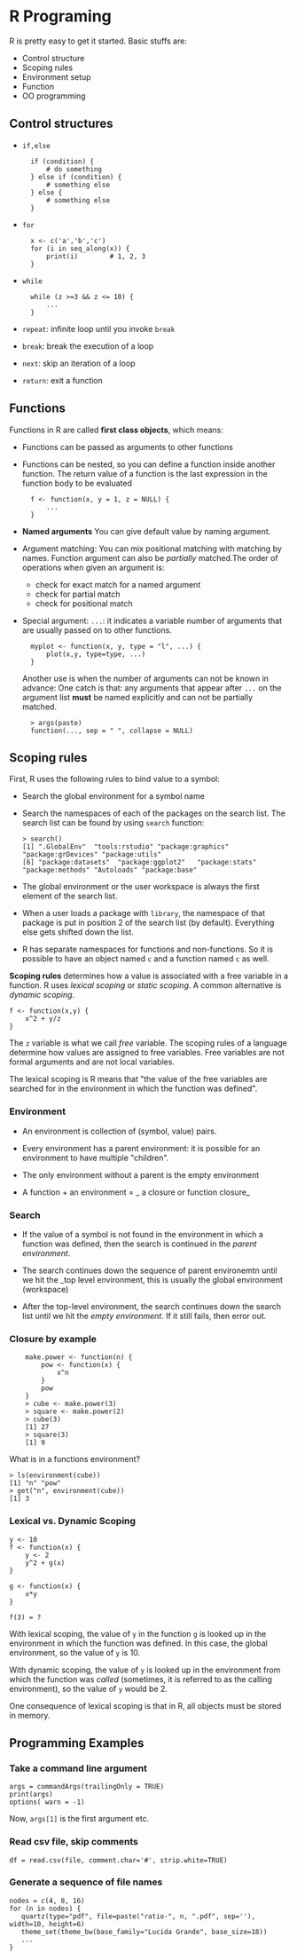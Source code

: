 # R Programing

R is pretty easy to get it started. Basic stuffs are:

- Control structure
- Scoping rules
- Environment setup
- Function
- OO programming


## Control structures

- `if,else`

        if (condition) {
            # do something
        } else if (condition) {
            # something else
        } else {
            # something else
        }

- `for`

        x <- c('a','b','c')
        for (i in seq_along(x)) {
            print(i)        # 1, 2, 3
        }

- `while`

        while (z >=3 && z <= 10) {
            ...
        }

- `repeat`: infinite loop until you invoke `break`

- `break`: break the execution of a loop

- `next`: skip an iteration of a loop

- `return`: exit a function

## Functions

Functions in R are called **first class objects**, which means:

- Functions can be passed as arguments to other functions
- Functions can be nested, so you can define a function inside another
  function. The return value of a function is the last expression in the
  function body to be evaluated 

        f <- function(x, y = 1, z = NULL) {
            ...
        }

- **Named arguments** You can give default value by naming argument.

- Argument matching: You can mix positional matching with matching by names.
  Function argument can also be _partially_ matched.The order of operations
  when given an argument is:
    - check for exact match for a named argument
    - check for partial match
    - check for positional match

- Special argument: `...`: it indicates a variable number of arguments that
  are usually passed on to other functions.

        myplot <- function(x, y, type = "l", ...) {
            plot(x,y, type=type, ...)
        }

  Another use is when the number of arguments can not be known in advance: One
  catch is that: any arguments that appear after `...` on the argument list
  **must** be named explicitly and can not be partially matched.

        > args(paste)
        function(..., sep = " ", collapse = NULL)


## Scoping rules

First, R uses the following rules to bind value to a symbol:

- Search the global environment for a symbol name

- Search the namespaces of each of the packages on the search list. The search
  list can be found by using `search` function:

      > search()
      [1] ".GlobalEnv"  "tools:rstudio" "package:graphics" "package:grDevices" "package:utils"    
      [6] "package:datasets"  "package:ggplot2"   "package:stats" "package:methods" "Autoloads" "package:base"     

- The global environment or the user workspace is always the first element
  of the search list.

- When a user loads a package with `library`, the namespace of that package is
  put in position 2 of the search list (by default). Everything else gets
  shifted down the list.

- R has separate namespaces for functions and non-functions. So it is possible
  to have an object named `c` and a function named `c` as well.

**Scoping rules** determines how a value is associated with a free variable in
a function. R uses _lexical scoping_ or _static scoping_. A common alternative is
  _dynamic scoping_.


    f <- function(x,y) {
        x^2 + y/z
    }

The `z` variable is what we call _free_ variable. The scoping rules of a
language determine how values are assigned to free variables. Free variables
are not formal arguments and are not local variables.

The lexical scoping is R means that "the value of the free variables are
searched for in the environment in which the function was defined".

### Environment


- An environment is collection of (symbol, value) pairs.

- Every environment has a parent environment: it is possible for an
  environment to have multiple "children".

- The only environment without a parent is the empty environment

- A function + an environment = _ a closure or function closure_

### Search

- If the value of a symbol is not found in the environment in which a function
was defined, then the search is continued in the _parent environment_.

- The search continues down the sequence of parent environemtn until we hit the
_top level environment, this is usually the global environment (workspace)

- After the top-level environment, the search continues down the search list
  until we hit the _empty environment_. If it still fails, then error out.

### Closure by example

        make.power <- function(n) {
            pow <- function(x) {
                x^n
            }
            pow
        }
        > cube <- make.power(3)
        > square <- make.power(2)
        > cube(3)
        [1] 27
        > square(3)
        [1] 9

What is in a functions environment?

    > ls(environment(cube))
    [1] "n" "pow"
    > get("n", environment(cube))
    [1] 3

### Lexical vs. Dynamic Scoping

    y <- 10
    f <- function(x) {
        y <- 2
        y^2 + g(x)
    }
    
    g <- function(x) {
        x*y
    }

    f(3) = ?

With lexical scoping, the value of `y` in the function `g` is looked up in the
environment in which the function was defined. In this case, the global
environment, so the value of `y` is 10.

With dynamic scoping, the value of `y` is looked up in the environment from
which the function was _called_ (sometimes, it is referred to as the calling
environment), so the value of `y` would be 2.

One consequence of lexical scoping is that in R, all objects must be stored in
memory.


## Programming Examples

### Take a command line argument

    args = commandArgs(trailingOnly = TRUE)
    print(args)
    options( warn = -1)

Now, `args[1]` is the first argument etc.

### Read csv file, skip comments

    df = read.csv(file, comment.char='#', strip.white=TRUE)


### Generate a sequence of file names

    nodes = c(4, 8, 16)
    for (n in nodes) {
       quartz(type="pdf", file=paste("ratio-", n, ".pdf", sep=''), width=10, height=6)
       theme_set(theme_bw(base_family="Lucida Grande", base_size=18))
       ...
    }
